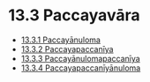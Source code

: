 # 13.3 Paccayavāra

* [13.3.1 Paccayānuloma](13.3/13.3.1.md)
* [13.3.2 Paccayapaccanīya](13.3/13.3.2.md)
* [13.3.3 Paccayānulomapaccanīya](13.3/13.3.3.md)
* [13.3.4 Paccayapaccanīyānuloma](13.3/13.3.4.md)
